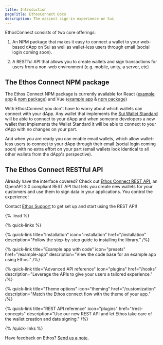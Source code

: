 ```yaml
---
title: Introduction
pageTitle: EthosConnect Docs
description: The easiest sign-in experience on Sui
---
```


EthosConnect consists of two core offerings:

1) An NPM package that makes it easy to connect a wallet to your web-based dApp on Sui as well as wallet-less users through email (social login coming soon).

2) A RESTful API that allows you to create wallets and sign transactions for users from a non-web environment (e.g. mobile, unity, a server, etc)

## The Ethos Connect NPM package

The Ethos Connect NPM package is currently available for React ([example app](/example-react-app) & [npm package](https://www.npmjs.com/package/ethos-connect)) and Vue ([example app](/example-vue-app) & [npm package](https://www.npmjs.com/package/ethos-connect-vue))

With EthosConnect you don't have to worry about which wallets can connect with your dApp. Any wallet that implements the [Sui Wallet Standard](https://github.com/MystenLabs/sui/tree/main/sdk/wallet-adapter#wallet-standard) will be able to connect to your dApp and when someone developers a new wallet that implements the Wallet Standard it will be able to connect to your dApp with no changes on your part.

And when you are ready you can enable email wallets, which allow wallet-less users to connect to your dApp through their email (social login coming soon) with no extra effort on your part (email wallets look identical to all other wallets from the dApp's perspective).

## The Ethos Connect RESTful API

Already have the interface covered? Check out [Ethos Connect REST API](https://docs.ethoswallet.xyz/rest-concepts), an OpenAPI 3.0 compliant REST API that lets you create new wallets for your customers and use them to sign data in your applications. You control the experience!  

Contact [Ethos Support](mailto:support@ethoswallet.xyz) to get set up and start using the REST API! 

{% .lead %}

{% quick-links %}

{% quick-link title="Installation" icon="installation" href="/installation" description="Follow the step-by-step guide to installing the library." /%}

{% quick-link title="Example app with code" icon="presets" href="/example-app" description="View the code base for an example app using Ethos." /%}

{% quick-link title="Advanced API reference" icon="plugins" href="/hooks" description="Leverage the APIs to give your users a tailored experience." /%}

{% quick-link title="Theme options" icon="theming" href="/customization" description="Match the Ethos connect flow with the theme of your app." /%}

{% quick-link title="REST API reference" icon="plugins" href="/rest-concepts" description="Use our new REST API and let Ethos take care of the wallet creation and data signing." /%}


{% /quick-links %}

Have feedback on Ethos? [Send us a note](mailto:support@ethoswallet.xyz).
